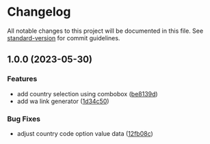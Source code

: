 # Changelog

All notable changes to this project will be documented in this file. See [standard-version](https://github.com/conventional-changelog/standard-version) for commit guidelines.

## 1.0.0 (2023-05-30)


### Features

* add country selection using combobox ([be8139d](https://github.com/sozonome/wa-gen/commit/be8139d9f19feef4f1f54a03012cd75ea60c13e5))
* add wa link generator ([1d34c50](https://github.com/sozonome/wa-gen/commit/1d34c509df0485bf09b401f27251edac27e40281))


### Bug Fixes

* adjust country code option value data ([12fb08c](https://github.com/sozonome/wa-gen/commit/12fb08cbfb186fb7eb0e1c9efe75b1cf68bebde3))
